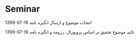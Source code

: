 # Seminar

1399-07-16
انتخاب موضوع و ارسال انگیزه نامه

1399-07-16
تائید موضوع تحقیق بر اساس پروپوزال، رزومه و انگیزه نامه
